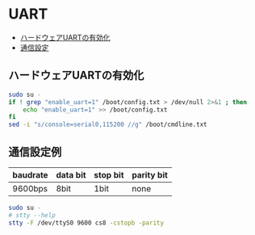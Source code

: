 # UART
- [ハードウェアUARTの有効化](#en_hardware_uart)
- [通信設定](#ex_com_settings)

## <a id="en_hardware_uart">ハードウェアUARTの有効化</a>
```sh
sudo su -
if ! grep "enable_uart=1" /boot/config.txt > /dev/null 2>&1 ; then
    echo "enable_uart=1" >> /boot/config.txt
fi
sed -i "s/console=serial0,115200 //g" /boot/cmdline.txt
```

## <a id="ex_com_settings">通信設定例</a>
| baudrate | data bit | stop bit | parity bit |
| -------- | -------- | -------- | ---------- |
| 9600bps  | 8bit     | 1bit     | none       |
```sh
sudo su -
# stty --help
stty -F /dev/ttyS0 9600 cs8 -cstopb -parity
```
